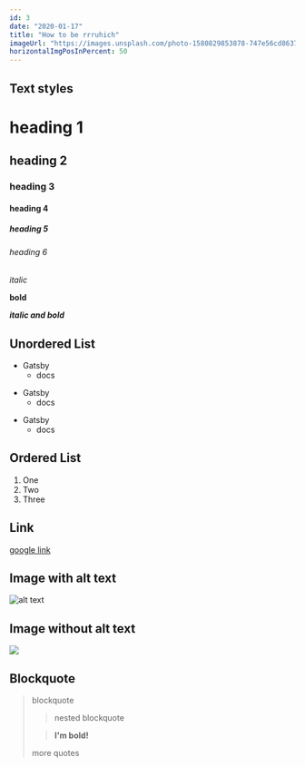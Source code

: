 ```yaml
---
id: 3
date: "2020-01-17"
title: "How to be rrruhich"
imageUrl: "https://images.unsplash.com/photo-1580829853878-747e56cd8637?ixlib=rb-1.2.1&ixid=eyJhcHBfaWQiOjEyMDd9&auto=format&fit=crop&w=1349&q=80"
horizontalImgPosInPercent: 50
---
```


## Text styles

# heading 1
## heading 2
### heading 3
#### heading 4
##### heading 5
###### heading 6

*italic*

**bold**

***italic and bold***

## Unordered List

* Gatsby
  * docs
- Gatsby
  - docs
+ Gatsby
  + docs

## Ordered List

1. One
1. Two
1. Three

## Link
[google link](www.google.de)

## Image with alt text
![alt text](https://images.unsplash.com/photo-1580853562095-ea5edfb7b03d?ixlib=rb-1.2.1&ixid=eyJhcHBfaWQiOjEyMDd9&auto=format&fit=crop&w=634&q=80)

## Image without alt text
![](https://images.unsplash.com/photo-1580853562095-ea5edfb7b03d?ixlib=rb-1.2.1&ixid=eyJhcHBfaWQiOjEyMDd9&auto=format&fit=crop&w=634&q=80e)

## Blockquote
> blockquote
>
> > nested blockquote
>
> > **I'm bold!**
>
> more quotes